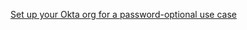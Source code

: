 [Set up your Okta org for a password-optional use case](/docs/guides/oie-embedded-common-org-setup/nodejs/main/#set-up-your-okta-org-for-a-password-optional-use-case)

<!-- Temporarily set to nodejs. The above react sign in guide will be completed in https://oktainc.atlassian.net/browse/OKTA-515730 -->

